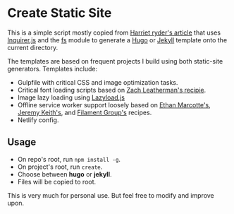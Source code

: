 # Create Static Site

This is a simple script mostly copied from [Harriet ryder's article](https://medium.com/northcoders/creating-a-project-generator-with-node-29e13b3cd309) that uses [Inquirer.js](https://github.com/SBoudrias/Inquirer.js) and the [fs](https://nodejs.org/api/fs.html) module to generate a [Hugo](https://gohugo.io/) or [Jekyll](https://jekyllrb.com/) template onto the current directory.

The templates are based on frequent projects I build using both static-site generators. Templates include:
- Gulpfile with critical CSS and image optimization tasks.
- Critical font loading scripts based on [Zach Leatherman's recipie](https://www.zachleat.com/web/the-compromise/).
- Image lazy loading using [Lazyload.js](https://github.com/verlok/lazyload)
- Offline service worker support loosely based on  [Ethan Marcotte's](https://ethanmarcotte.com/theworkerofservices.js),
[Jeremy Keith's](https://adactio.com/serviceworker.js),
and [Filament Group's](https://www.filamentgroup.com/sw.js) recipes.
- Netlify config.

## Usage
- On repo's root, run `npm install -g`.
- On project's root, run `create`.
- Choose between **hugo** or **jekyll**.
- Files will be copied to root.

This is very much for personal use. But feel free to modify and improve upon.